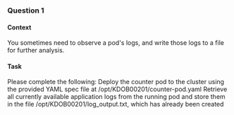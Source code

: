 ### Question 1
#### Context
You sometimes need to observe a pod's logs, and write those logs to a file for further analysis.
#### Task
Please complete the following:
Deploy the counter pod to the cluster using the provided YAML spec file at /opt/KDOB00201/counter-pod.yaml
Retrieve all currently available application logs from the running pod and store them in the file /opt/KDOB00201/log_output.txt, which has already been created
